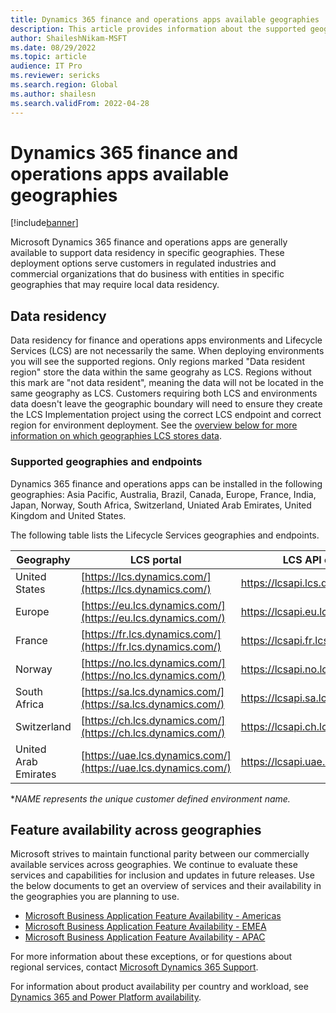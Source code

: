 ```yaml
---
title: Dynamics 365 finance and operations apps available geographies
description: This article provides information about the supported geographies and endpoints for Microsoft Dynamics 365 finance and operations apps.
author: ShaileshNikam-MSFT
ms.date: 08/29/2022
ms.topic: article
audience: IT Pro
ms.reviewer: sericks
ms.search.region: Global
ms.author: shailesn
ms.search.validFrom: 2022-04-28
---
```


# Dynamics 365 finance and operations apps available geographies

[!include[banner](../includes/banner.md)]

Microsoft Dynamics 365 finance and operations apps are generally available to support data residency in specific geographies. These deployment options serve customers in regulated industries and commercial organizations that do business with entities in specific geographies that may require local data residency.

## Data residency

Data residency for finance and operations apps environments and Lifecycle Services (LCS) are not necessarily the same. When deploying environments you will see the supported regions. Only regions marked "Data resident region" store the data within the same geograhy as LCS. Regions without this mark are "not data resident", meaning the data will not be located in the same geography as LCS. Customers requiring both LCS and environments data doesn't leave the geographic boundary will need to ensure they create the LCS Implementation project using the correct LCS endpoint and correct region for environment deployment. See the [overview below for more information on which geographies LCS stores data](#supported-geopgraphies-and-endpoints).

### Supported geographies and endpoints

Dynamics 365 finance and operations apps can be installed in the following geographies:
Asia Pacific, Australia, Brazil, Canada, Europe, France, India, Japan, Norway, South Africa, Switzerland, Uniated Arab Emirates, United Kingdom and United States.

The following table lists the Lifecycle Services geographies and endpoints.

| **Geography** | **LCS portal** | **LCS API endpoint** | **Environment URL*** |
|-----------|--------------|------------------|----------------------|
| United States | [https://lcs.dynamics.com/](https://lcs.dynamics.com/) | <https://lcsapi.lcs.dynamics.com> | <https://NAME.operations.dynamics.com/> |
| Europe | [https://eu.lcs.dynamics.com/](https://eu.lcs.dynamics.com/) | <https://lcsapi.eu.lcs.dynamics.com> | <https://NAME.operations.eu.dynamics.com/> |
| France | [https://fr.lcs.dynamics.com/](https://fr.lcs.dynamics.com/) | <https://lcsapi.fr.lcs.dynamics.com> | <https://NAME.operations.fr.dynamics.com/> |
| Norway | [https://no.lcs.dynamics.com/](https://no.lcs.dynamics.com/) | <https://lcsapi.no.lcs.dynamics.com> | <https://NAME.operations.no.dynamics.com/> |
| South Africa | [https://sa.lcs.dynamics.com/](https://sa.lcs.dynamics.com/) | <https://lcsapi.sa.lcs.dynamics.com> | <https://NAME.operations.sa.dynamics.com/> |
| Switzerland | [https://ch.lcs.dynamics.com/](https://ch.lcs.dynamics.com/) | <https://lcsapi.ch.lcs.dynamics.com> | <https://NAME.operations.ch.dynamics.com/> |
| United Arab Emirates | [https://uae.lcs.dynamics.com/](https://uae.lcs.dynamics.com/) | <https://lcsapi.uae.lcs.dynamics.com> | <https://NAME.operations.uae.dynamics.com/> |

**NAME represents the unique customer defined environment name.*

## Feature availability across geographies

Microsoft strives to maintain functional parity between our commercially available services across geographies. We continue to evaluate these services and capabilities for inclusion and updates in future releases. Use the below documents to get an overview of services and their availability in the geographies you are planning to use.

* [Microsoft Business Application Feature Availability - Americas](https://aka.ms/bapfunctionalparityamericas)
* [Microsoft Business Application Feature Availability - EMEA](https://aka.ms/bapfunctionalparityemea)
* [Microsoft Business Application Feature Availability - APAC](https://aka.ms/bapfunctionalparityapac)

For more information about these exceptions, or for questions about regional services, contact [Microsoft Dynamics 365 Support](https://dynamics.microsoft.com/support/).

For information about product availability per country and workload, see [Dynamics 365 and Power Platform availability](https://dynamics.microsoft.com/availability-reports/).
